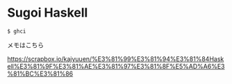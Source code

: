 # Sugoi Haskell

```shell
$ ghci
```

メモはこちら

https://scrapbox.io/kajyuuen/%E3%81%99%E3%81%94%E3%81%84Haskell%E3%81%9F%E3%81%AE%E3%81%97%E3%81%8F%E5%AD%A6%E3%81%BC%E3%81%86